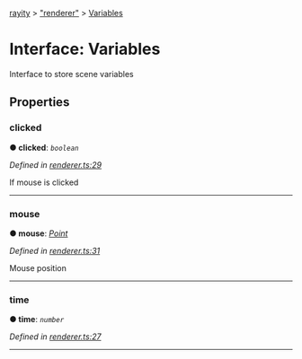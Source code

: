 [rayity](../README.md) > ["renderer"](../modules/_renderer_.md) > [Variables](../interfaces/_renderer_.variables.md)



# Interface: Variables


Interface to store scene variables


## Properties
<a id="clicked"></a>

###  clicked

**●  clicked**:  *`boolean`* 

*Defined in [renderer.ts:29](https://github.com/gribbet/rayity/blob/master/src/renderer.ts#L29)*



If mouse is clicked




___

<a id="mouse"></a>

###  mouse

**●  mouse**:  *[Point](_renderer_.point.md)* 

*Defined in [renderer.ts:31](https://github.com/gribbet/rayity/blob/master/src/renderer.ts#L31)*



Mouse position




___

<a id="time"></a>

###  time

**●  time**:  *`number`* 

*Defined in [renderer.ts:27](https://github.com/gribbet/rayity/blob/master/src/renderer.ts#L27)*





___


